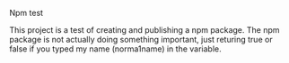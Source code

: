 Npm test

This project is a test of creating and publishing a npm package.
The npm package is not actually doing something important, just returing true or false if you typed my name (norma1name) in the variable.
